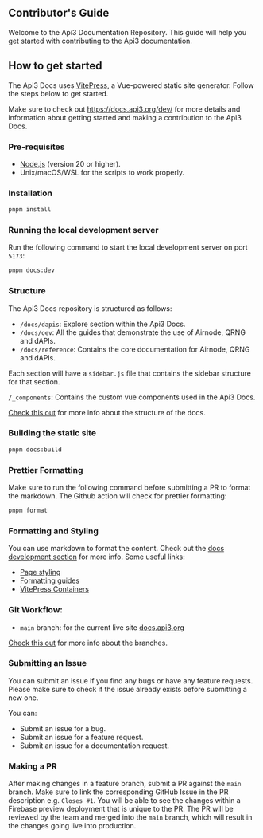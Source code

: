## Contributor's Guide

Welcome to the Api3 Documentation Repository. This guide will help you get
started with contributing to the Api3 documentation.

## How to get started

The Api3 Docs uses [VitePress](https://vitepress.dev/), a Vue-powered static
site generator. Follow the steps below to get started.

Make sure to check out https://docs.api3.org/dev/ for more details and
information about getting started and making a contribution to the Api3 Docs.

### Pre-requisites

- [Node.js](https://nodejs.org/en/) (version 20 or higher).
- Unix/macOS/WSL for the scripts to work properly.

### Installation

```bash
pnpm install
```

### Running the local development server

Run the following command to start the local development server on port `5173`:

```bash
pnpm docs:dev
```

### Structure

The Api3 Docs repository is structured as follows:

- `/docs/dapis`: Explore section within the Api3 Docs.
- `/docs/oev`: All the guides that demonstrate the use of Airnode, QRNG and
  dAPIs.
- `/docs/reference`: Contains the core documentation for Airnode, QRNG and
  dAPIs.

Each section will have a `sidebar.js` file that contains the sidebar structure
for that section.

`/_components`: Contains the custom vue components used in the Api3 Docs.

[Check this out](https://docs.api3.org/dev/docsets.html) for more info about the
structure of the docs.

### Building the static site

```bash
pnpm docs:build
```

### Prettier Formatting

Make sure to run the following command before submitting a PR to format the
markdown. The Github action will check for prettier formatting:

```bash
pnpm format
```

### Formatting and Styling

You can use markdown to format the content. Check out the
[docs development section](https://docs.api3.org/dev/) for more info. Some
useful links:

- [Page styling](https://docs.api3.org/dev/page-styling.html)
- [Formatting guides](https://docs.api3.org/dev/oev-format.html)
- [VitePress Containers](https://docs.api3.org/dev/containers.html)

### Git Workflow:

- `main` branch: for the current live site
  [docs.api3.org](https://docs.api3.org)

[Check this out](https://docs.api3.org/dev/firebase.html#repo-branches) for more
info about the branches.

### Submitting an Issue

You can submit an issue if you find any bugs or have any feature requests.
Please make sure to check if the issue already exists before submitting a new
one.

You can:

- Submit an issue for a bug.
- Submit an issue for a feature request.
- Submit an issue for a documentation request.

### Making a PR

After making changes in a feature branch, submit a PR against the `main` branch.
Make sure to link the corresponding GitHub Issue in the PR description e.g.
`Closes #1`. You will be able to see the changes within a Firebase preview
deployment that is unique to the PR. The PR will be reviewed by the team and
merged into the `main` branch, which will result in the changes going live into
production.
